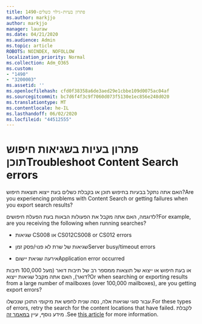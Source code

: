 ```yaml
---
title: 1490-פתרון בעיות-גילוי כשלים
ms.author: markjjo
author: markjjo
manager: lauraw
ms.date: 04/21/2020
ms.audience: Admin
ms.topic: article
ROBOTS: NOINDEX, NOFOLLOW
localization_priority: Normal
ms.collection: Adm_O365
ms.custom:
- "1490"
- "3200003"
ms.assetid: ''
ms.openlocfilehash: cfd0f38358a6de3aed29e1cbbe109d0075ac04af
ms.sourcegitcommit: bc7d6f4f3c9f7060d073f5130e1ec856e248d020
ms.translationtype: MT
ms.contentlocale: he-IL
ms.lasthandoff: 06/02/2020
ms.locfileid: "44512555"
---
```

# <a name="troubleshoot-content-search-errors"></a><span data-ttu-id="077ba-102">פתרון בעיות בשגיאות חיפוש תוכן</span><span class="sxs-lookup"><span data-stu-id="077ba-102">Troubleshoot Content Search errors</span></span>

<span data-ttu-id="077ba-103">האם אתה נתקל בבעיות בחיפוש תוכן או בקבלת כשלים בעת ייצוא תוצאות חיפוש?</span><span class="sxs-lookup"><span data-stu-id="077ba-103">Are you experiencing problems with Content Search or getting failures when you export search results?</span></span>

<span data-ttu-id="077ba-104">לדוגמה, האם אתה מקבל את הפעולות הבאות בעת הפעלת חיפושים?</span><span class="sxs-lookup"><span data-stu-id="077ba-104">For example, are you receiving the following when running searches?</span></span>

- <span data-ttu-id="077ba-105">שגיאות CS008 או CS012</span><span class="sxs-lookup"><span data-stu-id="077ba-105">CS008 or CS012 errors</span></span>

- <span data-ttu-id="077ba-106">שגיאות של שרת לא פנוי/פסק זמן</span><span class="sxs-lookup"><span data-stu-id="077ba-106">Server busy/timeout errors</span></span>

- <span data-ttu-id="077ba-107">אירעה שגיאת יישום</span><span class="sxs-lookup"><span data-stu-id="077ba-107">Application error occurred</span></span>

<span data-ttu-id="077ba-108">או בעת חיפוש או ייצוא של תוצאות ממספר רב של תיבות דואר (מעל 100,000 תיבות דואר), האם אתה מקבל שגיאות ייצוא?</span><span class="sxs-lookup"><span data-stu-id="077ba-108">Or when searching or exporting results from a large number of mailboxes (over 100,000 mailboxes), are you getting export errors?</span></span>

<span data-ttu-id="077ba-109">עבור סוגי שגיאות אלה, נסה שנית לחפש את מיקומי התוכן שנכשלו.</span><span class="sxs-lookup"><span data-stu-id="077ba-109">For these types of errors, retry the search for the content locations that have failed.</span></span> <span data-ttu-id="077ba-110">לקבלת מידע נוסף, עיין [במאמר זה](https://docs.microsoft.com/microsoft-365/compliance/retry-failed-content-search) .</span><span class="sxs-lookup"><span data-stu-id="077ba-110">See  [this article](https://docs.microsoft.com/microsoft-365/compliance/retry-failed-content-search) for more information.</span></span>
